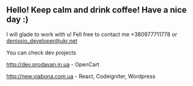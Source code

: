 ## Hello! Keep calm and drink coffee! Have a nice day :)

I will glade to work with u! Fell free to contact me +380977711778 or denissio_developer@ukr.net 


You can check dev projects

http://dev.prodavan.in.ua    - OpenCart 

http://new.viabona.com.ua    - React, Codeigniter, Wordpress 
